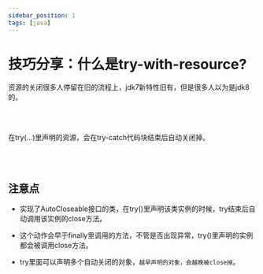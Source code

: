 ```yaml
---
sidebar_position: 1
tags: [java]
---
```


# 技巧分享：什么是try-with-resource?

资源的关闭很多人停留在旧的流程上，jdk7新特性旧有，但是很多人以为是jdk8的。

<br></br>

在try(...)里声明的资源，会在try-catch代码块结束后自动关闭掉。

<br></br>

## 注意点

- 实现了AutoCloseable接口的类，在try()里声明该类实例的时候，try结束后自动调用该实例的close方法。

- 这个动作会早于finally里调用的方法，不管是否出现异常，try()里声明的实例都会被调用close方法。

- try里面可以声明多个自动关闭的对象，`越早声明的对象，会越晚被close掉`。

